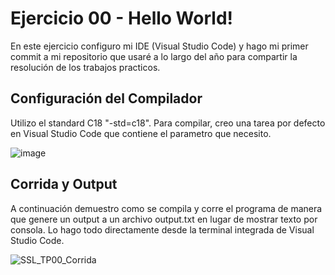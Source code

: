 # Ejercicio 00 - Hello World!

En este ejercicio configuro mi IDE (Visual Studio Code) y hago mi primer commit a mi repositorio que usaré a lo largo del año para compartir la resolución de los trabajos practicos.

## Configuración del Compilador

Utilizo el standard C18 "-std=c18". Para compilar, creo una tarea por defecto en Visual Studio Code que contiene el parametro que necesito.

![image](https://user-images.githubusercontent.com/73591562/162364121-dc22748e-89a1-4751-8430-2679f819e502.png)

## Corrida y Output

A continuación demuestro como se compila y corre el programa de manera que genere un output a un archivo output.txt en lugar de mostrar texto por consola. Lo hago todo directamente desde la terminal integrada de Visual Studio Code.

![SSL_TP00_Corrida](https://user-images.githubusercontent.com/73591562/162364232-61bdefd1-5b34-4865-a679-9a742b45ec8a.gif)
